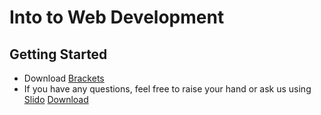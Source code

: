 # Into to Web Development
## Getting Started
- Download [Brackets](http://brackets.io/)
- If you have any questions, feel free to raise your hand or ask us using [Slido](https://www.sli.do/)
<a href="test.zip" download="proposed_file_name">Download</a>

